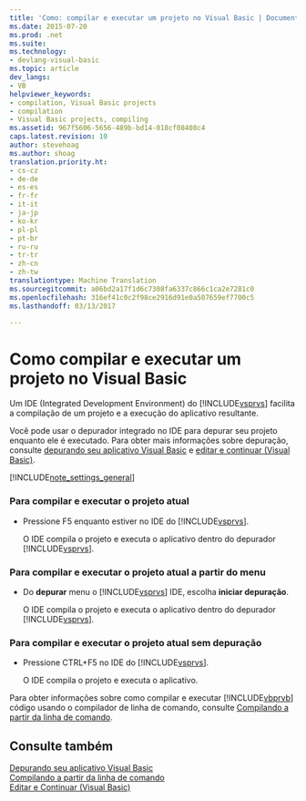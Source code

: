 ```yaml
---
title: 'Como: compilar e executar um projeto no Visual Basic | Documentos do Microsoft'
ms.date: 2015-07-20
ms.prod: .net
ms.suite: 
ms.technology:
- devlang-visual-basic
ms.topic: article
dev_langs:
- VB
helpviewer_keywords:
- compilation, Visual Basic projects
- compilation
- Visual Basic projects, compiling
ms.assetid: 967f5606-5656-489b-bd14-018cf08408c4
caps.latest.revision: 10
author: stevehoag
ms.author: shoag
translation.priority.ht:
- cs-cz
- de-de
- es-es
- fr-fr
- it-it
- ja-jp
- ko-kr
- pl-pl
- pt-br
- ru-ru
- tr-tr
- zh-cn
- zh-tw
translationtype: Machine Translation
ms.sourcegitcommit: a06bd2a17f1d6c7308fa6337c866c1ca2e7281c0
ms.openlocfilehash: 316ef41c0c2f98ce2916d91e0a507659ef7700c5
ms.lasthandoff: 03/13/2017

---
```

# <a name="how-to-compile-and-run-a-project-in-visual-basic"></a>Como compilar e executar um projeto no Visual Basic
Um IDE (Integrated Development Environment) do [!INCLUDE[vsprvs](../../../csharp/includes/vsprvs_md.md)] facilita a compilação de um projeto e a execução do aplicativo resultante.  
  
 Você pode usar o depurador integrado no IDE para depurar seu projeto enquanto ele é executado. Para obter mais informações sobre depuração, consulte [depurando seu aplicativo Visual Basic](../../../visual-basic/developing-apps/debugging.md) e [editar e continuar (Visual Basic)](https://docs.microsoft.com/visualstudio/debugger/edit-and-continue-visual-basic).  

[!INCLUDE[note_settings_general](../../../csharp/language-reference/compiler-messages/includes/note_settings_general_md.md)]  
  
### <a name="to-compile-and-run-the-current-project"></a>Para compilar e executar o projeto atual  
  
-   Pressione F5 enquanto estiver no IDE do [!INCLUDE[vsprvs](../../../csharp/includes/vsprvs_md.md)].  
  
     O IDE compila o projeto e executa o aplicativo dentro do depurador [!INCLUDE[vsprvs](../../../csharp/includes/vsprvs_md.md)].  
  
### <a name="to-compile-and-run-the-current-project-from-the-menu"></a>Para compilar e executar o projeto atual a partir do menu  
  
-   Do **depurar** menu o [!INCLUDE[vsprvs](../../../csharp/includes/vsprvs_md.md)] IDE, escolha **iniciar depuração**.  
  
     O IDE compila o projeto e executa o aplicativo dentro do depurador [!INCLUDE[vsprvs](../../../csharp/includes/vsprvs_md.md)].  
  
### <a name="to-compile-and-run-the-current-project-without-debugging"></a>Para compilar e executar o projeto atual sem depuração  
  
-   Pressione CTRL+F5 no IDE do [!INCLUDE[vsprvs](../../../csharp/includes/vsprvs_md.md)].  
  
     O IDE compila o projeto e executa o aplicativo.  
  
 Para obter informações sobre como compilar e executar [!INCLUDE[vbprvb](../../../csharp/programming-guide/concepts/linq/includes/vbprvb_md.md)] código usando o compilador de linha de comando, consulte [Compilando a partir da linha de comando](../../../visual-basic/reference/command-line-compiler/building-from-the-command-line.md).  
  
## <a name="see-also"></a>Consulte também  
 [Depurando seu aplicativo Visual Basic](../../../visual-basic/developing-apps/debugging.md)   
 [Compilando a partir da linha de comando](../../../visual-basic/reference/command-line-compiler/building-from-the-command-line.md)   
 [Editar e Continuar (Visual Basic)](https://docs.microsoft.com/visualstudio/debugger/edit-and-continue-visual-basic)


